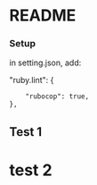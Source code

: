 # README

### Setup
in setting.json, add:

   "ruby.lint": {
          
        
        "rubocop": true,
    },

## Test 1

# test 2